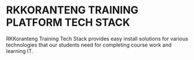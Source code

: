 # RKKORANTENG TRAINING PLATFORM TECH STACK
RKKoranteng Training Tech Stack provides easy install solutions for various technologies that our students need for completing course work and learning IT. 
